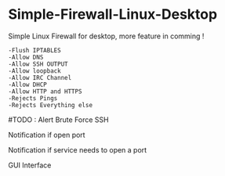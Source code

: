 # Simple-Firewall-Linux-Desktop
Simple Linux Firewall for desktop, more feature in comming !

	-Flush IPTABLES
	-Allow DNS
	-Allow SSH OUTPUT
	-Allow loopback
	-Allow IRC Channel
	-Allow DHCP
	-Allow HTTP and HTTPS
	-Rejects Pings
	-Rejects Everything else



#TODO : 
Alert Brute Force SSH

Notification if open port

Notification if service needs to open a port

GUI Interface
